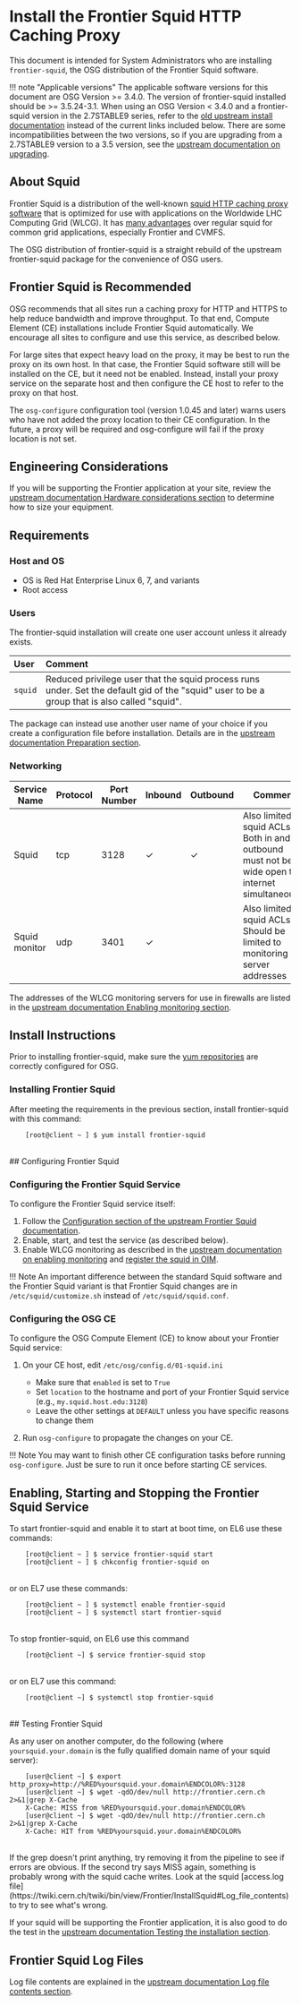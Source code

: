 # Install the Frontier Squid HTTP Caching Proxy

This document is intended for System Administrators who are installing
`frontier-squid`, the OSG distribution of the Frontier Squid software.

!!! note "Applicable versions"
    The applicable software versions for this document are OSG Version >= 3.4.0.
    The version of frontier-squid installed should be >= 3.5.24-3.1.
    When using an OSG Version < 3.4.0 and a frontier-squid version in the
    2.7STABLE9 series, refer to the
    [old upstream install documentation](https://twiki.cern.ch/twiki/bin/view/Frontier/OldInstallSquid)
    instead of the current links included below. There are some
    incompatibilities between the two versions, so if you are upgrading
    from a 2.7STABLE9 version to a 3.5 version, see the
    [upstream documentation on upgrading](https://twiki.cern.ch/twiki/bin/view/Frontier/InstallSquid#Upgrading).

## About Squid

Frontier Squid is a distribution of the well-known [squid HTTP caching
proxy software](http://squid-cache.org) that is optimized for use with
applications on the Worldwide LHC Computing Grid (WLCG). It has
[many advantages](https://twiki.cern.ch/twiki/bin/view/Frontier/InstallSquid#Why_use_frontier_squid_instead_o)
over regular squid for common grid applications, especially Frontier
and CVMFS.

The OSG distribution of frontier-squid is a straight rebuild of the
upstream frontier-squid package for the convenience of OSG users.

## Frontier Squid is Recommended

OSG recommends that all sites run a caching proxy for HTTP and HTTPS
to help reduce bandwidth and improve throughput. To that end, Compute
Element (CE) installations include Frontier Squid automatically. We
encourage all sites to configure and use this service, as described
below.

For large sites that expect heavy load on the proxy, it may be best to
run the proxy on its own host. In that case, the Frontier Squid
software still will be installed on the CE, but it need not be
enabled. Instead, install your proxy service on the separate host and
then configure the CE host to refer to the proxy on that host.

The `osg-configure` configuration tool (version 1.0.45 and later)
warns users who have not added the proxy location to their CE
configuration. In the future, a proxy will be required and
osg-configure will fail if the proxy location is not set.

## Engineering Considerations

If you will be supporting the Frontier application at your site, review the
[upstream documentation Hardware considerations section](https://twiki.cern.ch/twiki/bin/view/Frontier/InstallSquid#Hardware)
to determine how to size your equipment.

## Requirements

### Host and OS

-   OS is Red Hat Enterprise Linux 6, 7, and variants
-   Root access

### Users

The frontier-squid installation will create one user account unless it
already exists.

| User    | Comment                                                                                                                                      |
|:--------|:---------------------------------------------------------------------------------------------------------------------------------------------|
| `squid` | Reduced privilege user that the squid process runs under. Set the default gid of the "squid" user to be a group that is also called "squid". |

The package can instead use another user name of your choice if you
create a configuration file before installation. Details are in the
[upstream documentation Preparation section](https://twiki.cern.ch/twiki/bin/view/Frontier/InstallSquid#Preparation).

### Networking

| Service Name | Protocol | Port Number | Inbound | Outbound | Comment  |
| ------------ | -------  | ----------  | ------- | -------- | -------- |
| Squid        | tcp      | 3128        | ✓       | ✓        | Also limited in squid ACLs. Both in and outbound must not be wide open to internet simultaneously |
| Squid monitor | udp     | 3401        | ✓       |          | Also limited in squid ACLs. Should be limited to monitoring server addresses |

The addresses of the WLCG monitoring servers for use in firewalls are
listed in the
[upstream documentation Enabling monitoring section](https://twiki.cern.ch/twiki/bin/view/Frontier/InstallSquid#Enabling_monitoring).

## Install Instructions

Prior to installing frontier-squid, make sure the
[yum repositories](../common/yum.md) are correctly configured for OSG.

### Installing Frontier Squid

After meeting the requirements in the previous section, install
frontier-squid with this command:

        [root@client ~ ] $ yum install frontier-squid
<br>
## Configuring Frontier Squid

### Configuring the Frontier Squid Service

To configure the Frontier Squid service itself:

1.  Follow the
    [Configuration section of the upstream Frontier Squid documentation](https://twiki.cern.ch/twiki/bin/view/Frontier/InstallSquid#Configuration).
2.  Enable, start, and test the service (as described below).
3.  Enable WLCG monitoring as described in the
    [upstream documentation on enabling monitoring](https://twiki.cern.ch/twiki/bin/view/Frontier/InstallSquid#Enabling_monitoring)
    and
    [register the squid in OIM](https://twiki.cern.ch/twiki/bin/view/LCG/WLCGSquidRegistration#OIM).

!!! Note
    An important difference between the standard Squid software and
    the Frontier Squid variant is that Frontier Squid changes are in
    `/etc/squid/customize.sh` instead of `/etc/squid/squid.conf`.

### Configuring the OSG CE

To configure the OSG Compute Element (CE) to know about your Frontier Squid service:

1.  On your CE host, edit `/etc/osg/config.d/01-squid.ini`
    -   Make sure that `enabled` is set to `True`
    -   Set `location` to the hostname and port of your Frontier Squid
        service (e.g., `my.squid.host.edu:3128`)
    -   Leave the other settings at `DEFAULT` unless you have specific
        reasons to change them

2.  Run `osg-configure` to propagate the changes on your CE.

!!! Note
    You may want to finish other CE configuration tasks before running
    `osg-configure`. Just be sure to run it once before starting CE
    services.

## Enabling, Starting and Stopping the Frontier Squid Service

To start frontier-squid and enable it to start at boot time, on EL6
use these commands:

        [root@client ~ ] $ service frontier-squid start
        [root@client ~ ] $ chkconfig frontier-squid on
<br>
or on EL7 use these commands:

        [root@client ~ ] $ systemctl enable frontier-squid
        [root@client ~ ] $ systemctl start frontier-squid
<br>
To stop frontier-squid, on EL6 use this command

        [root@client ~] $ service frontier-squid stop
<br>
or on EL7 use this command:

        [root@client ~] $ systemctl stop frontier-squid
<br>
## Testing Frontier Squid

As any user on another computer, do the following (where
`yoursquid.your.domain` is the fully qualified domain name of your
squid server):

        [user@client ~] $ export http_proxy=http://%RED%yoursquid.your.domain%ENDCOLOR%:3128
        [user@client ~] $ wget -qdO/dev/null http://frontier.cern.ch 2>&1|grep X-Cache
        X-Cache: MISS from %RED%yoursquid.your.domain%ENDCOLOR%
        [user@client ~] $ wget -qdO/dev/null http://frontier.cern.ch 2>&1|grep X-Cache
        X-Cache: HIT from %RED%yoursquid.your.domain%ENDCOLOR%
<br>
If the grep doesn't print anything, try removing it from the pipeline
to see if errors are obvious. If the second try says MISS again,
something is probably wrong with the squid cache writes. Look at the squid
[access.log file](https://twiki.cern.ch/twiki/bin/view/Frontier/InstallSquid#Log_file_contents)
to try to see what's wrong.

If your squid will be supporting the Frontier application, it is also
good to do the test in the
[upstream documentation Testing the installation section](https://twiki.cern.ch/twiki/bin/view/Frontier/InstallSquid#Testing_the_installation).

## Frontier Squid Log Files

Log file contents are explained in the
[upstream documentation Log file contents section](https://twiki.cern.ch/twiki/bin/view/Frontier/InstallSquid#Log_file_contents).
